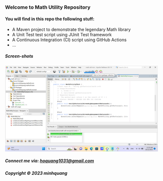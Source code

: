 ### Welcome to Math Utility Repository

#### You will find in this repo the following stuff: 
 
* A Maven project to demonstrate the legendary Math library
* A Unit Test test script using JUnit Test framework
* A Continuous Integration (CI) script using GitHub Actions
* ...

##### Screen-shots
![JUnit test script](https://github.com/qunngh/math-util-mvn/blob/main/screenshot/test%20script%20with%20junit.png)

##### Connect me via: hoquang1031@gmail.com

##### Copyright &#169; 2023 minhquang